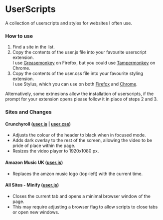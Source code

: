 [gs-firefox]: https://addons.mozilla.org/en-US/firefox/addon/greasemonkey/
[gs-chrome]: https://chrome.google.com/webstore/detail/tampermonkey/dhdgffkkebhmkfjojejmpbldmpobfkfo
[st-firefox]: https://addons.mozilla.org/en-US/firefox/addon/styl-us/
[st-chrome]: https://chrome.google.com/webstore/detail/stylus/clngdbkpkpeebahjckkjfobafhncgmne/
# UserScripts
A collection of userscripts and styles for websites I often use.

### How to use
1. Find a site in the list.
2. Copy the contents of the user.js file into your favourite userscript extension.  
I use [Greasemonkey][gs-firefox] on Firefox, but you could use [Tampermonkey][gs-chrome] on Chrome.
3. Copy the contents of the user.css file into your favourite styling extension.  
I use Stylus, which you can use on both [Firefox][st-firefox] and [Chrome][st-chrome].

Alternatively, some extnesions allow the installation of userscripts, if the prompt for your extension opens please follow it in place of steps 2 and 3.

### Sites and Changes
#### Crunchyroll  ([user.js](../../raw/master/crunchyroll.user.js) | [user.css](../../raw/master/crunchyroll.user.css))  
+ Adjusts the colour of the header to black when in focused mode.
+ Adds dark overlay to the rest of the screen, allowing the video to be pride of place within the page.
+ Resizes the video player to 1920x1080 px.

#### Amazon Music UK ([user.js](../../raw/master/aznmusic.user.js))
+ Replaces the amzon music logo (top-left) with the current time.

#### All Sites - Minify ([user.js](../../raw/master/minify.user.js))
+ Closes the current tab and opens a minimal browser window of the page.
+ This may require adjusting a browser flag to allow scripts to close tabs or open new windows.
